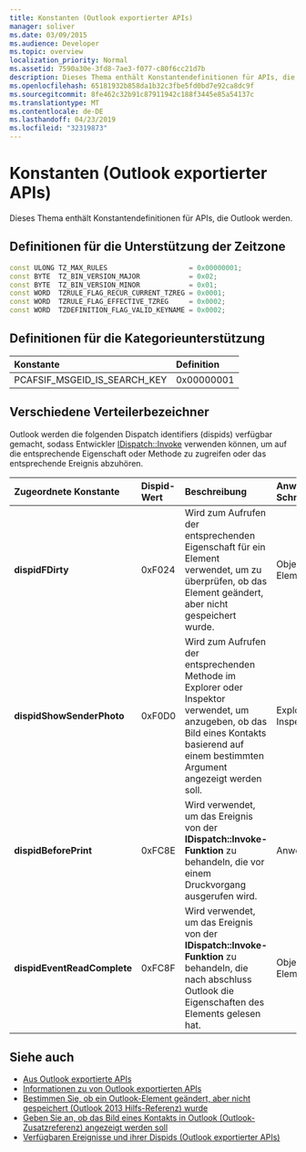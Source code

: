 ```yaml
---
title: Konstanten (Outlook exportierter APIs)
manager: soliver
ms.date: 03/09/2015
ms.audience: Developer
ms.topic: overview
localization_priority: Normal
ms.assetid: 7590a30e-3fd8-7ae3-f077-c80f6cc21d7b
description: Dieses Thema enthält Konstantendefinitionen für APIs, die Outlook werden.
ms.openlocfilehash: 65181932b858da1b32c3fbe5fd0bd7e92ca8dc9f
ms.sourcegitcommit: 8fe462c32b91c87911942c188f3445e85a54137c
ms.translationtype: MT
ms.contentlocale: de-DE
ms.lasthandoff: 04/23/2019
ms.locfileid: "32319873"
---
```

# <a name="constants-outlook-exported-apis"></a>Konstanten (Outlook exportierter APIs)

Dieses Thema enthält Konstantendefinitionen für APIs, die Outlook werden.
  
## <a name="definitions-for-time-zone-support"></a>Definitionen für die Unterstützung der Zeitzone

```cpp
const ULONG TZ_MAX_RULES                    = 0x00000001;  
const BYTE  TZ_BIN_VERSION_MAJOR            = 0x02;  
const BYTE  TZ_BIN_VERSION_MINOR            = 0x01; 
const WORD  TZRULE_FLAG_RECUR_CURRENT_TZREG = 0x0001; 
const WORD  TZRULE_FLAG_EFFECTIVE_TZREG     = 0x0002; 
const WORD  TZDEFINITION_FLAG_VALID_KEYNAME = 0x0002;
```

## <a name="definitions-for-category-support"></a>Definitionen für die Kategorieunterstützung

|**Konstante**|**Definition**|
|:-----|:-----|
|PCAFSIF_MSGEID_IS_SEARCH_KEY  <br/> |0x00000001  <br/> |
   
## <a name="miscellaneous-dispatch-identifiers"></a>Verschiedene Verteilerbezeichner

Outlook werden die folgenden Dispatch identifiers (dispids) verfügbar gemacht, sodass Entwickler [IDispatch::Invoke](https://docs.microsoft.com/previous-versions/windows/desktop/api/oaidl/nf-oaidl-idispatch-invoke) verwenden können, um auf die entsprechende Eigenschaft oder Methode zu zugreifen oder das entsprechende Ereignis abzuhören. 
  
|**Zugeordnete Konstante**|**Dispid-Wert**|**Beschreibung**|**Anwendbare Schnittstelle**|
|:-----|:-----|:-----|:-----|
|**dispidFDirty** <br/> |0xF024  <br/> |Wird zum Aufrufen der entsprechenden Eigenschaft für ein Element verwendet, um zu überprüfen, ob das Element geändert, aber nicht gespeichert wurde.  <br/> |Objekte auf Elementebene  <br/> |
|**dispidShowSenderPhoto** <br/> |0xF0D0  <br/> |Wird zum Aufrufen der entsprechenden Methode im Explorer oder Inspektor verwendet, um anzugeben, ob das Bild eines Kontakts basierend auf einem bestimmten Argument angezeigt werden soll.  <br/> |Explorer oder Inspektor  <br/> |
|**dispidBeforePrint** <br/> |0xFC8E  <br/> |Wird verwendet, um das Ereignis von der **IDispatch::Invoke-Funktion** zu behandeln, die vor einem Druckvorgang ausgerufen wird.  <br/> |Anwendung  <br/> |
|**dispidEventReadComplete** <br/> |0xFC8F  <br/> |Wird verwendet, um das Ereignis von der **IDispatch::Invoke-Funktion** zu behandeln, die nach abschluss Outlook die Eigenschaften des Elements gelesen hat.  <br/> |Objekte auf Elementebene  <br/> |
   
## <a name="see-also"></a>Siehe auch

- [Aus Outlook exportierte APIs](outlook-exported-apis.md)
- [Informationen zu von Outlook exportierten APIs](about-apis-exported-by-outlook.md)
- [Bestimmen Sie, ob ein Outlook-Element geändert, aber nicht gespeichert (Outlook 2013 Hilfs-Referenz) wurde](how-to-determine-if-outlook-item-has-been-modified-but-not-saved.md)
- [Geben Sie an, ob das Bild eines Kontakts in Outlook (Outlook-Zusatzreferenz) angezeigt werden soll](https://msdn.microsoft.com/library/office/gg262879.aspx)
- [Verfügbaren Ereignisse und ihrer Dispids (Outlook exportierter APIs)](available-events-and-their-dispids-outlook-exported-apis.md)

